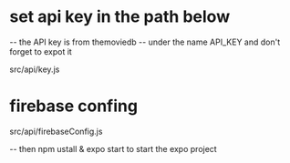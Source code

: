 # set api key in the path below

-- the API key is from themoviedb
-- under the name API_KEY and don't forget to expot it

src/api/key.js

# firebase confing

src/api/firebaseConfig.js

-- then npm ustall & expo start to start the expo project
